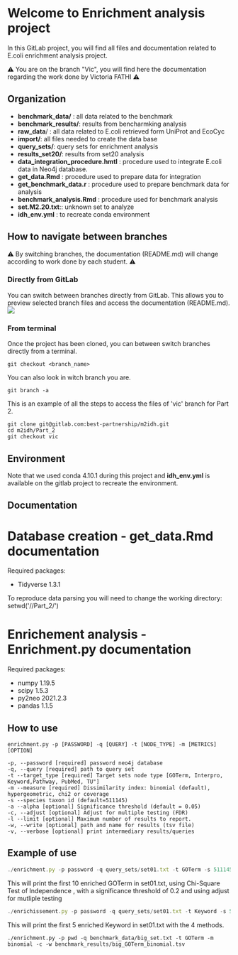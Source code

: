 # Welcome to Enrichment analysis project

In this GitLab project, you will find all files and documentation related to E.coli enrichment analysis project.

:warning: You are on the branch "Vic", you will find here the documentation regarding the work done by Victoria FATHI :warning: 

## Organization

- **benchmark_data/** : all data related to the benchmark
- **benchmark_results/**: results from bencharmking analysis
- **raw_data**/ : all data related to E.coli retrieved form UniProt and EcoCyc 
- **import/**: all files needed to create the data base
- **query_sets/**: query sets for enrichment analysis
- **results_set20/**: results from set20 analysis
- **data_integration_procedure.hmtl** : procedure used to integrate E.coli data in Neo4j database.
- **get_data.Rmd** : procedure used to prepare data for integration
- **get_benchmark_data.r** : procedure used to prepare benchmark data for analysis
- **benchmark_analysis.Rmd** : procedure used for benchmark analysis
- **set.M2.20.txt**:: unknown set to analyze
- **idh_env.yml** : to recreate conda environment

## How to navigate between branches

:warning: By switching branches, the documentation (README.md) will change according to work done by each student. :warning:  

### Directly from GitLab

You can switch between branches directly from GitLab. This allows you to preview selected branch files and access the documentation (README.md). 
![](https://i.imgur.com/1C1CQD0.png)

### From terminal

Once the project has been cloned, you can between switch branches directly from a terminal.
```
git checkout <branch_name>
```

You can also look in witch branch you are.
```
git branch -a
```

This is an example of all the steps to access the files of 'vic' branch for Part 2.
```
git clone git@gitlab.com:best-partnership/m2idh.git
cd m2idh/Part_2
git checkout vic
```
## Environment 
Note that we used conda 4.10.1 during this project and **idh_env.yml** is available on the gitlab project to recreate the environment.

## Documentation

# Database creation - get_data.Rmd documentation

Required packages:
- Tidyverse 1.3.1

To reproduce data parsing you will need to change the working directory: setwd('/<path to Part2>/Part_2/')


# Enrichement analysis - Enrichment.py documentation

Required packages:
- numpy 1.19.5
- scipy 1.5.3 
- py2neo 2021.2.3 
- pandas 1.1.5


## How to use
```tiddlywiki
enrichment.py -p [PASSWORD] -q [QUERY] -t [NODE_TYPE] -m [METRICS] [OPTION]
                     
-p, --password [required] password neo4j database
-q, --query [required] path to query set
-t --target_type [required] Target sets node type [GOTerm, Interpro, Keyword,Pathway, PubMed, TU"]
-m --measure [required] Dissimilarity index: binomial (default), hypergeometric, chi2 or coverage
-s --species taxon id (default=511145)
-a --alpha [optional] Significance threshold (default = 0.05)
-c, --adjust [optional] Adjust for multiple testing (FDR)
-l --limit [optional] Maximum number of results to report.
-w, --write [optional] path and name for results (tsv file)
-v, --verbose [optional] print intermediary results/queries
```

## Example of use

```typescript
./enrichment.py -p password -q query_sets/set01.txt -t GOTerm -s 511145 alpha 0.2 -c -m chi2 -l 10
```
This will print the first 10 enriched GOTerm in set01.txt, using Chi-Square Test of Independence , with a significance threshold of 0.2 and using adjust for mutliple testing

```typescript
./enrichissement.py -p password -q query_sets/set01.txt -t Keyword -s 511145 -e -l 5
```
This will print the first 5 enriched Keyword in set01.txt with the 4 methods.

```
./enrichment.py -p pwd -q benchmark_data/big_set.txt -t GOTerm -m binomial -c -w benchmark_results/big_GOTerm_binomial.tsv
```
